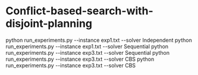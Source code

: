 # Conflict-based-search-with-disjoint-planning
python run_experiments.py --instance exp1.txt --solver Independent
python run_experiments.py --instance exp1.txt --solver Sequential
python run_experiments.py --instance exp3.txt --solver Sequential
python run_experiments.py --instance exp3.txt --solver CBS
python run_experiments.py --instance exp3.txt --solver CBS
